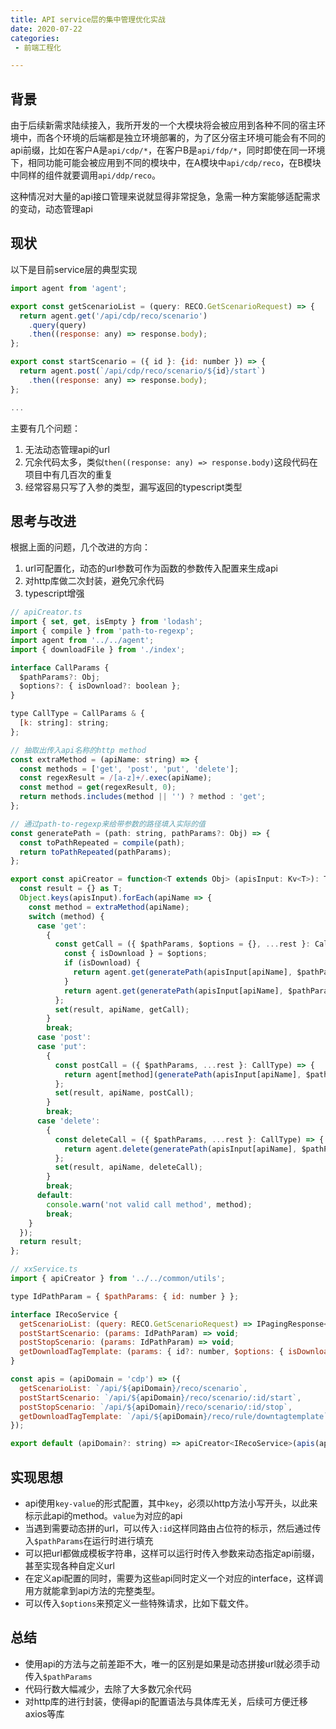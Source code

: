 ```yaml
---
title: API service层的集中管理优化实战
date: 2020-07-22
categories:
 - 前端工程化

---
```


## 背景

由于后续新需求陆续接入，我所开发的一个大模块将会被应用到各种不同的宿主环境中，而各个环境的后端都是独立环境部署的，为了区分宿主环境可能会有不同的api前缀，比如在客户A是`api/cdp/*`，在客户B是`api/fdp/*`，同时即使在同一环境下，相同功能可能会被应用到不同的模块中，在A模块中`api/cdp/reco`，在B模块中同样的组件就要调用`api/ddp/reco`。

这种情况对大量的api接口管理来说就显得非常捉急，急需一种方案能够适配需求的变动，动态管理api

<!-- more -->

## 现状

以下是目前service层的典型实现

```javascript
import agent from 'agent';

export const getScenarioList = (query: RECO.GetScenarioRequest) => {
  return agent.get('/api/cdp/reco/scenario')
    .query(query)
    .then((response: any) => response.body);
};

export const startScenario = ({ id }: {id: number }) => {
  return agent.post(`/api/cdp/reco/scenario/${id}/start`)
    .then((response: any) => response.body);
};

...
```

主要有几个问题：

1. 无法动态管理api的url
2. 冗余代码太多，类似`then((response: any) => response.body)`这段代码在项目中有几百次的重复
3. 经常容易只写了入参的类型，漏写返回的typescript类型



## 思考与改进

根据上面的问题，几个改进的方向：

1. url可配置化，动态的url参数可作为函数的参数传入配置来生成api
2. 对http库做二次封装，避免冗余代码
3. typescript增强

```javascript
// apiCreator.ts
import { set, get, isEmpty } from 'lodash';
import { compile } from 'path-to-regexp';
import agent from '../../agent';
import { downloadFile } from './index';

interface CallParams {
  $pathParams?: Obj;
  $options?: { isDownload?: boolean };
}

type CallType = CallParams & {
  [k: string]: string;
};

// 抽取出传入api名称的http method
const extraMethod = (apiName: string) => {
  const methods = ['get', 'post', 'put', 'delete'];
  const regexResult = /[a-z]+/.exec(apiName);
  const method = get(regexResult, 0);
  return methods.includes(method || '') ? method : 'get';
};

// 通过path-to-regexp来给带参数的路径填入实际的值
const generatePath = (path: string, pathParams?: Obj) => {
  const toPathRepeated = compile(path);
  return toPathRepeated(pathParams);
};

export const apiCreator = function<T extends Obj> (apisInput: Kv<T>): T {
  const result = {} as T;
  Object.keys(apisInput).forEach(apiName => {
    const method = extraMethod(apiName);
    switch (method) {
      case 'get':
        {
          const getCall = ({ $pathParams, $options = {}, ...rest }: CallType) => {
            const { isDownload } = $options;
            if (isDownload) {
              return agent.get(generatePath(apisInput[apiName], $pathParams)).query(rest).responseType('blob').then((response: any) => downloadFile(response));
            }
            return agent.get(generatePath(apisInput[apiName], $pathParams)).query(rest).then((response: any) => response.body);
          };
          set(result, apiName, getCall);
        }
        break;
      case 'post':
      case 'put':
        {
          const postCall = ({ $pathParams, ...rest }: CallType) => {
            return agent[method](generatePath(apisInput[apiName], $pathParams)).send(isEmpty(rest) ? undefined : rest).then((response: any) => response.body);
          };
          set(result, apiName, postCall);
        }
        break;
      case 'delete':
        {
          const deleteCall = ({ $pathParams, ...rest }: CallType) => {
            return agent.delete(generatePath(apisInput[apiName], $pathParams)).query(rest).then((response: any) => response.body);
          };
          set(result, apiName, deleteCall);
        }
        break;
      default:
        console.warn('not valid call method', method);
        break;
    }
  });
  return result;
};
```



```javascript
// xxService.ts
import { apiCreator } from '../../common/utils';

type IdPathParam = { $pathParams: { id: number } };

interface IRecoService {
  getScenarioList: (query: RECO.GetScenarioRequest) => IPagingResponse<RECO.Scenario>;
  postStartScenario: (params: IdPathParam) => void;
  postStopScenario: (params: IdPathParam) => void;
  getDownloadTagTemplate: (params: { id?: number, $options: { isDownload: boolean } }) => void;
}

const apis = (apiDomain = 'cdp') => ({
  getScenarioList: `/api/${apiDomain}/reco/scenario`,
  postStartScenario: `/api/${apiDomain}/reco/scenario/:id/start`,
  postStopScenario: `/api/${apiDomain}/reco/scenario/:id/stop`,
  getDownloadTagTemplate: `/api/${apiDomain}/reco/rule/downtagtemplate`,
});

export default (apiDomain?: string) => apiCreator<IRecoService>(apis(apiDomain));
```



## 实现思想

- api使用`key-value`的形式配置，其中`key`，必须以http方法小写开头，以此来标示此api的method。`value`为对应的api
- 当遇到需要动态拼的url，可以传入`:id`这样同路由占位符的标示，然后通过传入`$pathParams`在运行时进行填充
- 可以把url都做成模板字符串，这样可以运行时传入参数来动态指定api前缀，甚至实现各种自定义url
- 在定义api配置的同时，需要为这些api同时定义一个对应的interface，这样调用方就能拿到api方法的完整类型。
- 可以传入`$options`来预定义一些特殊请求，比如下载文件。

## 总结

- 使用api的方法与之前差距不大，唯一的区别是如果是动态拼接url就必须手动传入`$pathParams`
- 代码行数大幅减少，去除了大多数冗余代码
- 对http库的进行封装，使得api的配置语法与具体库无关，后续可方便迁移axios等库

